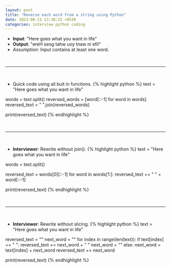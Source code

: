 ```yaml
---
layout: post
title: "Reverse each word from a string using Python"
date: 2023-08-21 13:38:21 +0530
categories: interview python coding
---
```

- **Input**: "Here goes what you want in life"
- **Output**: "ereH seog tahw uoy tnaw ni efil"
- *Assumption*: Input contains at least one word.
<p>&nbsp;</p><hr/><p>&nbsp;</p>

- Quick code using all buit in functions.
{% highlight python %}
text = "Here goes what you want in life"

words = text.split()
reversed_words = [word[::-1] for word in words]
reversed_text = " ".join(reversed_words)

print(reversed_text)
{% endhighlight %}
<p>&nbsp;</p><hr/><p>&nbsp;</p>

- **Interviewer**: Rewrite without join().
{% highlight python %}
text = "Here goes what you want in life"

words = text.split()

reversed_text = words[0][::-1]
for word in words[1:]:
    reversed_text += " " + word[::-1]

print(reversed_text)
{% endhighlight %}
<p>&nbsp;</p><hr/><p>&nbsp;</p>

- **Interviewer**: Rewrite without slicing.
{% highlight python %}
text = "Here goes what you want in life"

reversed_text = ""
next_word = ""
for index in range(len(text)):
    if text[index] == " ":
        reversed_text += next_word + " "
        next_word = ""
    else:
        next_word = text[index] + next_word
reversed_text += next_word

print(reversed_text)
{% endhighlight %}

